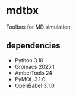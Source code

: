 # mdtbx
Toolbox for MD simulation

## dependencies
- Python 3.10
- Gromacs 2025.1
- AmberTools 24
- PyMOL 3.1.0
- OpenBabel 3.1.0




